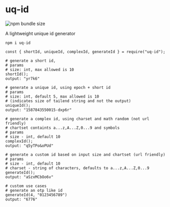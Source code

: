 # uq-id

![npm bundle size](https://img.shields.io/bundlephobia/min/uq-id)

A lightweight unique id generator

    npm i uq-id
    
    const { shortId, uniqueId, complexId, generateId } = require("uq-id");

    # generate a short id,
    # params
    # size: int, max allowed is 10
    shortId();
    output: "yr7k6"

    # generate a unique id, using epoch + short id
    # params
    # size: int, default 5, max allowed is 10
    # (indicates size of tailend string and not the output)
    uniqueId();
    output: "1587843550015-dxp6r"

    # generate a complex id, using charset and math random (not url friendly)
    # chartset containts a...z,A...Z,0...9 and symbols
    # params
    # size - int, default 10
    complexId();
    output: "q5yTPo&oPUd"

    # generate a custom id based on input size and chartset (url friendly)
    # params
    # size - int, default 10
    # charset - string of characters, defaults to a...z,A...Z,0...9
    generateId();
    output: "aSzxMCbOo6v"

    # custom use cases
    # generate an otp like id
    generateId(4, "0123456789")
    output: "6776"
